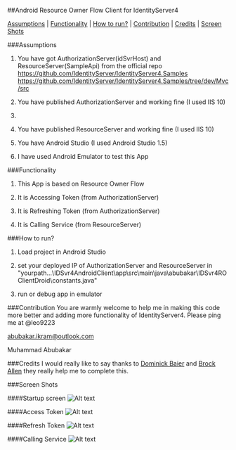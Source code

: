 ##Android Resource Owner Flow Client for IdentityServer4

[Assumptions](README.md#assumptions) | [Functionality](README.md#functionality) | [How to run?](README.md#how-to-run) | [Contribution](README.md#contribution) | [Credits](README.md#credits) | [Screen Shots](README.md#screen-shots)

###Assumptions
1. You have got AuthorizationServer(idSvrHost) and ResourceServer(SampleApi) from the 
official repo
https://github.com/IdentityServer/IdentityServer4.Samples
https://github.com/IdentityServer/IdentityServer4.Samples/tree/dev/Mvc/src

2. You have published AuthorizationServer and working fine (I used IIS 10)
3.
2. You have published ResourceServer and working fine (I used IIS 10)

3. You have Android Studio (I used Android Studio 1.5)

4. I have used Android Emulator to test this App

###Functionality
1. This App is based on Resource Owner Flow

2. It is Accessing Token (from AuthorizationServer)

3. It is Refreshing Token (from AuthorizationServer)

4. It is Calling Service (from ResourceServer)

###How to run?
1. Load project in Android Studio

2. set your deployed IP of AuthorizationServer and ResourceServer in "yourpath...\IDSvr4AndroidClient\app\src\main\java\abubakar\IDSvr4ROClientDroid\constants.java"

3. run or debug app in emulator


###Contribution
You are warmly welcome to help me in making this code more better and adding more functionality of IdentityServer4. Please ping me at @leo9223

abubakar.ikram@outlook.com

Muhammad Abubakar

###Credits
I would really like to say thanks to [Dominick Baier](https://github.com/leastprivilege) and [Brock Allen](https://github.com/brockallen) they really help me to complete this.



###Screen Shots


####Startup screen
![Alt text](img1.png?raw=true "Startup screen")


####Access Token
![Alt text](img2.png?raw=true "Access Token")


####Refresh Token
![Alt text](img3.png?raw=true "Refresh Token")


####Calling Service
![Alt text](img4.png?raw=true "Calling Service")
